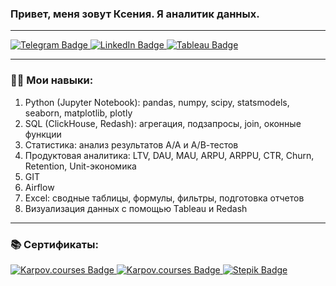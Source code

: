 
  ### Привет, меня зовут Ксения. Я аналитик данных.

---

<div id="badges">
  <a href="https://t.me/zel_kseniya">
    <img src="https://img.shields.io/badge/Telegram-blue?style=for-the-badge&logo=telegram&logoColor=white" alt="Telegram Badge"/>
  </a>
  <a href="https://www.linkedin.com/in/kseniya-zelianko-analyst/">
    <img src="https://img.shields.io/badge/LinkedIn-blue?style=for-the-badge&logo=linkedin&logoColor=white" alt="LinkedIn Badge"/>
  </a>
  <a href="https://public.tableau.com/app/profile/kseniya7450">
    <img src="https://img.shields.io/badge/Tableau-white?style=for-the-badge&logo=tableau&logoColor=red" alt="Tableau Badge"/>
  </a>
</div>

---

### :woman_technologist: Мои навыки:
1. Python (Jupyter Notebook): pandas, numpy, scipy, statsmodels, seaborn, matplotlib, plotly
2. SQL (ClickHouse, Redash): агрегация, подзапросы, join, оконные функции
3. Статистика: анализ результатов А/А и А/В-тестов 
4. Продуктовая аналитика: LTV, DAU, MAU, ARPU, ARPPU, CTR, Churn, Retention, Unit-экономика
5. GIT 
6. Airflow
7. Excel: сводные таблицы, формулы, фильтры, подготовка отчетов
8. Визуализация данных с помощью Tableau и Redash 

---

### 📚 Сертификаты:
<div id="badges">
  <a href="https://lab.karpov.courses/certificate/5600bf81-8894-4ac0-a3a7-65eb355dcda4/">
    <img src="https://img.shields.io/badge/Karpov.courses-black?style=for-the-badge&logo=Karpov.courses&logoColor=red" alt="Karpov.courses Badge"/>
  </a>
  <a href="https://lab.karpov.courses/live_certificate/c4a89c08-567d-4811-9de7-71fcf69b1cbc/">
    <img src="https://img.shields.io/badge/Karpov.courses-orange?style=for-the-badge&logo=Karpov.courses&logoColor=red" alt="Karpov.courses Badge"/>
  </a>
  <a href="https://stepik.org/certificate/4349fd25f9f483e2271954e60da5d1421c1e98e2.pdf">
    <img src="https://img.shields.io/badge/Stepik-black?style=for-the-badge&logo=Stepik&logoColor=white" alt="Stepik Badge"/>
  </a>
</div>




